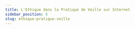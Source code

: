 ```yaml
---
title: L'Ethique dans la Pratique de Veille sur Internet
sidebar_position: 5
slug: ethique-pratique-veille
---
```

